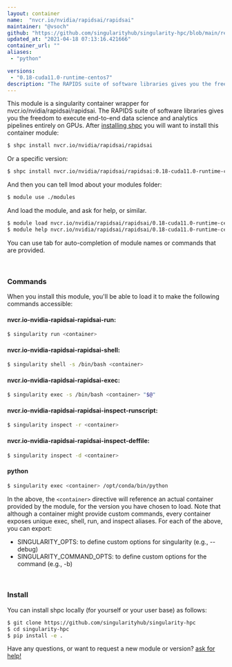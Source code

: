 ```yaml
---
layout: container
name:  "nvcr.io/nvidia/rapidsai/rapidsai"
maintainer: "@vsoch"
github: "https://github.com/singularityhub/singularity-hpc/blob/main/registry/nvcr.io/nvidia/rapidsai/rapidsai/container.yaml"
updated_at: "2021-04-18 07:13:16.421666"
container_url: ""
aliases:
 - "python"

versions:
 - "0.18-cuda11.0-runtime-centos7"
description: "The RAPIDS suite of software libraries gives you the freedom to execute end-to-end data science and analytics pipelines entirely on GPUs."
---
```


This module is a singularity container wrapper for nvcr.io/nvidia/rapidsai/rapidsai.
The RAPIDS suite of software libraries gives you the freedom to execute end-to-end data science and analytics pipelines entirely on GPUs.
After [installing shpc](#install) you will want to install this container module:

```bash
$ shpc install nvcr.io/nvidia/rapidsai/rapidsai
```

Or a specific version:

```bash
$ shpc install nvcr.io/nvidia/rapidsai/rapidsai:0.18-cuda11.0-runtime-centos7
```

And then you can tell lmod about your modules folder:

```bash
$ module use ./modules
```

And load the module, and ask for help, or similar.

```bash
$ module load nvcr.io/nvidia/rapidsai/rapidsai/0.18-cuda11.0-runtime-centos7
$ module help nvcr.io/nvidia/rapidsai/rapidsai/0.18-cuda11.0-runtime-centos7
```

You can use tab for auto-completion of module names or commands that are provided.

<br>

### Commands

When you install this module, you'll be able to load it to make the following commands accessible:

#### nvcr.io-nvidia-rapidsai-rapidsai-run:

```bash
$ singularity run <container>
```

#### nvcr.io-nvidia-rapidsai-rapidsai-shell:

```bash
$ singularity shell -s /bin/bash <container>
```

#### nvcr.io-nvidia-rapidsai-rapidsai-exec:

```bash
$ singularity exec -s /bin/bash <container> "$@"
```

#### nvcr.io-nvidia-rapidsai-rapidsai-inspect-runscript:

```bash
$ singularity inspect -r <container>
```

#### nvcr.io-nvidia-rapidsai-rapidsai-inspect-deffile:

```bash
$ singularity inspect -d <container>
```


#### python
       
```bash
$ singularity exec <container> /opt/conda/bin/python
```



In the above, the `<container>` directive will reference an actual container provided
by the module, for the version you have chosen to load. Note that although a container
might provide custom commands, every container exposes unique exec, shell, run, and
inspect aliases. For each of the above, you can export:

 - SINGULARITY_OPTS: to define custom options for singularity (e.g., --debug)
 - SINGULARITY_COMMAND_OPTS: to define custom options for the command (e.g., -b)

<br>
  
### Install

You can install shpc locally (for yourself or your user base) as follows:

```bash
$ git clone https://github.com/singularityhub/singularity-hpc
$ cd singularity-hpc
$ pip install -e .
```

Have any questions, or want to request a new module or version? [ask for help!](https://github.com/singularityhub/singularity-hpc/issues)
